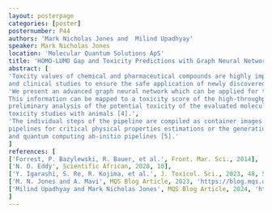 ```yaml
---
layout: posterpage
categories: [poster]
posternumber: P44
authors: 'Mark Nicholas Jones and  Milind Upadhyay'
speaker: Mark Nicholas Jones
location: 'Molecular Quantum Solutions ApS'
title: 'HOMO-LUMO Gap and Toxicity Predictions with Graph Neural Networks and Quantum Chemistry Data'
abstract: [
'Toxcity values of chemical and pharmaceutical compounds are highly important information for environmental 
and clinical studies to ensure the safe application of newly discovered molecules and industrial chemistry [1,2,3].',
'We present an advanced graph neural network which can be applied for the HOMO-LUMO gap predictions of molecular entities.
This information can be mapped to a toxicity score of the high-throughput screened molecules to retrieve a 
preliminary analysis of the potential toxicity of the evaluated molecular structures, before performing 
toxicity studies with animals [4].',
'The individual steps of the pipeline are compiled as container images in order to develop property prediction 
pipelines for critical physical properties estimations or the generation of Hamiltonians for quantum chemistry 
and quantum computing ab-initio pipelines [5].'
]
references: [
['Forrest, P. Bazylewski, R. Bauer, et al.', Front. Mar. Sci., 2014],
['N. O. Eddy', Scientific African, 2020, 10],
['Y. Igarashi, S. Re, R. Kojima, et al.', J. Toxicol. Sci., 2023, 48, 5, 243-249],
['M. N. Jones and A. Mavi', MQS Blog Article, 2023, 'https://blog.mqs.dk/posts/6_mqs_search_api_part3/getting_started_tutorial_part3/'],
['Milind Upadhyay and Mark Nicholas Jones', MQS Blog Article, 2024, 'https://blog.mqs.dk/posts/9_quantum_information_data_machine_learning/9_quantum_information_machine_learning/']
]
---
```


